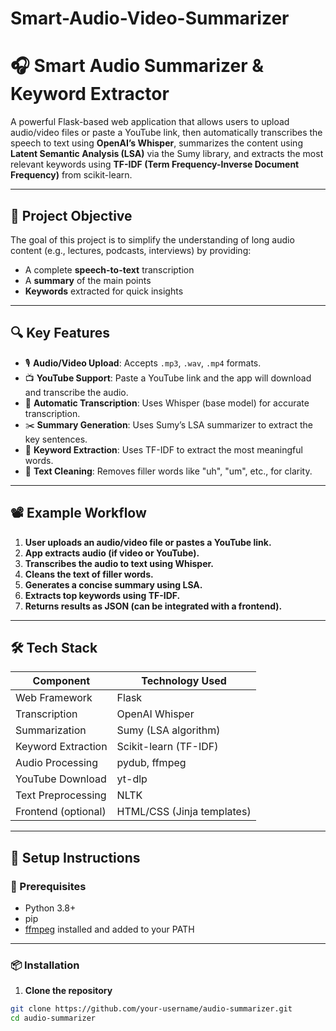# Smart-Audio-Video-Summarizer

# 🎧 Smart Audio Summarizer & Keyword Extractor

A powerful Flask-based web application that allows users to upload audio/video files or paste a YouTube link, then automatically transcribes the speech to text using **OpenAI’s Whisper**, summarizes the content using **Latent Semantic Analysis (LSA)** via the Sumy library, and extracts the most relevant keywords using **TF-IDF (Term Frequency-Inverse Document Frequency)** from scikit-learn.

---

## 🧠 Project Objective

The goal of this project is to simplify the understanding of long audio content (e.g., lectures, podcasts, interviews) by providing:
- A complete **speech-to-text** transcription
- A **summary** of the main points
- **Keywords** extracted for quick insights

---

## 🔍 Key Features

- 🎙️ **Audio/Video Upload**: Accepts `.mp3`, `.wav`, `.mp4` formats.
- 📺 **YouTube Support**: Paste a YouTube link and the app will download and transcribe the audio.
- 📝 **Automatic Transcription**: Uses Whisper (base model) for accurate transcription.
- ✂️ **Summary Generation**: Uses Sumy’s LSA summarizer to extract the key sentences.
- 🔑 **Keyword Extraction**: Uses TF-IDF to extract the most meaningful words.
- 🧹 **Text Cleaning**: Removes filler words like "uh", "um", etc., for clarity.

---

## 📽️ Example Workflow

1. **User uploads an audio/video file or pastes a YouTube link.**
2. **App extracts audio (if video or YouTube).**
3. **Transcribes the audio to text using Whisper.**
4. **Cleans the text of filler words.**
5. **Generates a concise summary using LSA.**
6. **Extracts top keywords using TF-IDF.**
7. **Returns results as JSON (can be integrated with a frontend).**

---

## 🛠️ Tech Stack

| Component       | Technology Used        |
|----------------|------------------------|
| Web Framework   | Flask                  |
| Transcription   | OpenAI Whisper         |
| Summarization   | Sumy (LSA algorithm)   |
| Keyword Extraction | Scikit-learn (TF-IDF) |
| Audio Processing | pydub, ffmpeg          |
| YouTube Download | yt-dlp                 |
| Text Preprocessing | NLTK                |
| Frontend (optional) | HTML/CSS (Jinja templates) |

---

## 🚀 Setup Instructions

### 🔧 Prerequisites

- Python 3.8+
- pip
- [ffmpeg](https://ffmpeg.org/download.html) installed and added to your PATH

---

### 📦 Installation

1. **Clone the repository**
```bash
git clone https://github.com/your-username/audio-summarizer.git
cd audio-summarizer
